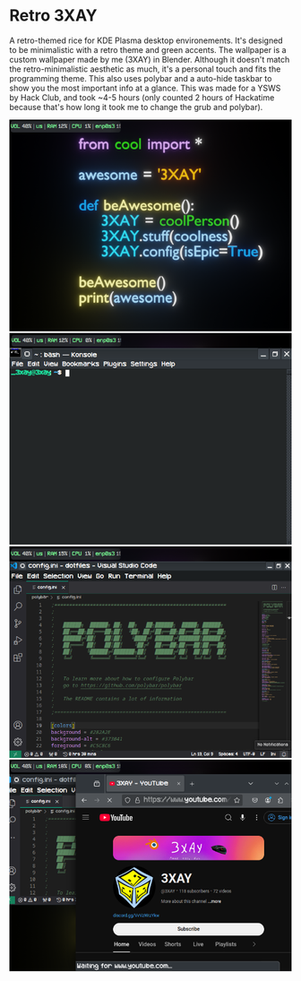 # Retro 3XAY
A retro-themed rice for KDE Plasma desktop environements. It's designed to be minimalistic with a retro theme and green accents.
The wallpaper is a custom wallpaper made by me (3XAY) in Blender. Although it doesn't match the retro-minimalistic aesthetic as much, it's
a personal touch and fits the programming theme. This also uses polybar and a auto-hide taskbar to show you the most important info at a glance.
This was made for a YSWS by Hack Club, and took ~4-5 hours (only counted 2 hours of Hackatime because that's how long it took me to change the grub and polybar).

![desktop](Desktop.png)
![Console](Konsole.png)
![VS Code](VSCode.png)
![VS Code and Firefox](VSCodeAndFirefox.png)